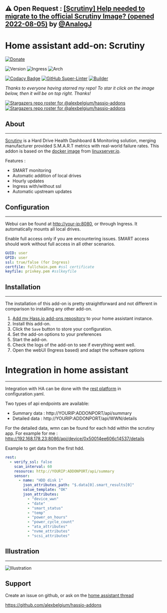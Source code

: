 ## &#9888; Open Request : [[Scrutiny] Help needed to migrate to the official Scrutiny Image? (opened 2022-08-05)](https://github.com/alexbelgium/hassio-addons/issues/416) by [@AnalogJ](https://github.com/AnalogJ)
# Home assistant add-on: Scrutiny

[![Donate][donation-badge]](https://www.buymeacoffee.com/alexbelgium)

![Version](https://img.shields.io/badge/dynamic/json?label=Version&query=%24.version&url=https%3A%2F%2Fraw.githubusercontent.com%2Falexbelgium%2Fhassio-addons%2Fmaster%2Fscrutiny%2Fconfig.json)
![Ingress](https://img.shields.io/badge/dynamic/json?label=Ingress&query=%24.ingress&url=https%3A%2F%2Fraw.githubusercontent.com%2Falexbelgium%2Fhassio-addons%2Fmaster%2Fscrutiny%2Fconfig.json)
![Arch](https://img.shields.io/badge/dynamic/json?color=success&label=Arch&query=%24.arch&url=https%3A%2F%2Fraw.githubusercontent.com%2Falexbelgium%2Fhassio-addons%2Fmaster%2Fscrutiny%2Fconfig.json)

[![Codacy Badge](https://app.codacy.com/project/badge/Grade/9c6cf10bdbba45ecb202d7f579b5be0e)](https://www.codacy.com/gh/alexbelgium/hassio-addons/dashboard?utm_source=github.com&utm_medium=referral&utm_content=alexbelgium/hassio-addons&utm_campaign=Badge_Grade)
[![GitHub Super-Linter](https://github.com/alexbelgium/hassio-addons/workflows/Lint%20Code%20Base/badge.svg)](https://github.com/marketplace/actions/super-linter)
[![Builder](https://github.com/alexbelgium/hassio-addons/workflows/Builder/badge.svg)](https://github.com/alexbelgium/hassio-addons/actions/workflows/builder.yaml)

[donation-badge]: https://img.shields.io/badge/Buy%20me%20a%20coffee-%23d32f2f?logo=buy-me-a-coffee&style=flat&logoColor=white

_Thanks to everyone having starred my repo! To star it click on the image below, then it will be on top right. Thanks!_

[![Stargazers repo roster for @alexbelgium/hassio-addons](https://git-lister.onrender.com/api/stars/alexbelgium/hassio-addons?limit=30)](https://github.com/alexbelgium/hassio-addons/stargazers)
[![Stargazers repo roster for @alexbelgium/hassio-addons](https://reporoster.com/stars/alexbelgium/hassio-addons)](https://github.com/alexbelgium/hassio-addons/stargazers)

## About

---

[Scrutiny](https://github.com/AnalogJ/scrutiny) is a Hard Drive Health Dashboard & Monitoring solution, merging manufacturer provided S.M.A.R.T metrics with real-world failure rates. This addon is based on the [docker image](https://hub.docker.com/r/linuxserver/scrutiny) from [linuxserver.io](https://www.linuxserver.io/).

Features :

- SMART monitoring
- Automatic addition of local drives
- Hourly updates
- Ingress with/without ssl
- Automatic upstream updates

## Configuration

---

Webui can be found at <http://your-ip:8080>, or through Ingress.
It automatically mounts all local drives.

Enable full access only if you are encountering issues. SMART access should work without full access in all other scenarios.

```yaml
GUID: user
GPID: user
ssl: true/false (for Ingress)
certfile: fullchain.pem #ssl certificate
keyfile: privkey.pem #sslkeyfile
```

## Installation

---

The installation of this add-on is pretty straightforward and not different in comparison to installing any other add-on.

1. [Add my Hass.io add-ons repository][repository] to your home assistant instance.
1. Install this add-on.
1. Click the `Save` button to store your configuration.
1. Set the add-on options to your preferences
1. Start the add-on.
1. Check the logs of the add-on to see if everything went well.
1. Open the webUI (Ingress based) and adapt the software options

# Integration in home assistant

---

Integration with HA can be done with the [rest platform](https://www.home-assistant.io/integrations/rest) in configuration.yaml.

Two types of api endpoints are available:

- Summary data : http://YOURIP:ADDONPORT/api/summary
- Detailed data : http://YOURIP:ADDONPORT/api/WWN/details

For the detailed data, wmn can be found for each hdd within the scrutiny app. For example for me : http://192.168.178.23:8086/api/device/0x50014ee606c14537/details

Example to get data from the first hdd.

```yaml
rest:
  - verify_ssl: false
    scan_interval: 60
    resource: http://YOURIP:ADDONPORT/api/summary
    sensor:
      - name: "HDD disk 1"
        json_attributes_path: "$.data[0].smart_results[0]"
        value_template: "OK"
        json_attributes:
          - "device_wwn"
          - "date"
          - "smart_status"
          - "temp"
          - "power_on_hours"
          - "power_cycle_count"
          - "ata_attributes"
          - "nvme_attributes"
          - "scsi_attributes"
```

## Illustration

---

![Illustration](https://github.com/AnalogJ/scrutiny/raw/master/docs/dashboard.png)

## Support

Create an issue on github, or ask on the [home assistant thread](https://community.home-assistant.io/t/home-assistant-addon-scrutiny-smart-dashboard/295747)

https://github.com/alexbelgium/hassio-addons

[repository]: https://github.com/alexbelgium/hassio-addons
